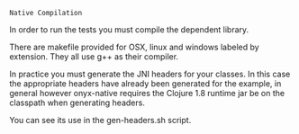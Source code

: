 	Native Compilation 

In order to run the tests you must compile the dependent library.

There are makefile provided for OSX, linux and windows labeled
by extension. They all use g++ as their compiler. 

In practice you must generate the JNI headers for your classes.
In this case the appropriate headers have already been generated for 
the example, in general however onyx-native requires the Clojure 1.8 runtime jar 
be on the classpath when generating headers.

You can see its use in the gen-headers.sh script. 

